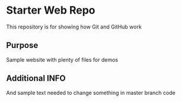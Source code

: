 # Starter Web Repo

This repository is for showing how Git and GitHub work

## Purpose

Sample website with plenty of files for demos

## Additional INFO

And sample text needed to change something in master branch code 
